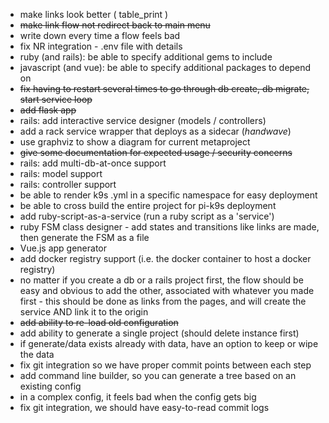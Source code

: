 - make links look better ( table_print )
- ~~make link flow not redirect back to main menu~~
- write down every time a flow feels bad
- fix NR integration - .env file with details
- ruby (and rails): be able to specify additional gems to include
- javascript (and vue): be able to specify additional packages to depend on
- ~~fix having to restart several times to go through db create, db migrate, start service loop~~
- ~~add flask app~~
- rails: add interactive service designer (models / controllers)
- add a rack service wrapper that deploys as a sidecar (*handwave*)
- use graphviz to show a diagram for current metaproject
- ~~give some documentation for expected usage / security concerns~~
- rails: add multi-db-at-once support
- rails: model support
- rails: controller support
- be able to render k9s .yml in a specific namespace for easy deployment
- be able to cross build the entire project for pi-k9s deployment
- add ruby-script-as-a-service (run a ruby script as a 'service')
- ruby FSM class designer - add states and transitions like links are made, then generate the FSM as a file
- Vue.js app generator
- add docker registry support (i.e. the docker container to host a docker registry)
- no matter if you create a db or a rails project first, the flow should be easy and obvious to add the other, associated with whatever you made first - this should be done as links from the pages, and will create the service AND link it to the origin
- ~~add ability to re-load old configuration~~
- add ability to generate a single project (should delete instance first)
- if generate/data exists already with data, have an option to keep or wipe the data
- fix git integration so we have proper commit points between each step
- add command line builder, so you can generate a tree based on an existing config
- in a complex config, it feels bad when the config gets big
- fix git integration, we should have easy-to-read commit logs
